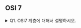 ## OSI 7 

<details>
<summary>Q1. OSI7 계층에 대해서 설명하시오.</summary>
  ********************
OSI7 계층이란 네트워크 통신을 물리,데이터 링크,네트워크,전송,세션,표현,응용과 같이 7계 단계로 나누어서 각 기능을 정의한 ISO(국제표준화기구)의 모델입니다.
  첫번째로 물리 계층은 가장 밑단에 위치하는 계층 으로써 데이터를 전송하는, 실질적으로 데이터가 송수신 되는 계층 입니다. 
  이 단계에서 데이터를 0,1 로 된 비트로 변환하고 전기적인 신호로 바꾸어주는 역할을 합니다.
  두번째 계층인 데이터 링크 계층에서는 데이터의 오류를 검출하고 수정을합니다.(=> 어떻게??) 프레임 단위로 데이터를 전송하고 수신측에서는 프레임을 분해하여 데이터를 추출합니다. 
  세번째 게층인 네트워크 계층에서는 데이터를 목적지에 전달하는 계층입니다. 이를위해 IP라는 프로토콜을 사용하셔 IP 주소를 지정하고 데이터를 목적지까지 전달하는 경로를 결정합니다(라우팅). 
  네번째 전송계층은 데이터를 신뢰성있게 전달하는 계층입니다. 연결성과 신뢰성을 보장하는 TCP 프로토콜, 비용 측면을 고려한 비연결성 비신뢰성 프로토콜인 UDP 프로토콜을 주로 사용하게 됩니다. 
  다섯번째 세션 계층은 데이터 전송의 시작과 종료에 관여하는 세션을 관리하는 계층입니다. 여선번째 표현 계층은 데이터의 형식을 변환하는 계층입니다. 데이터 표현에 대한 독립성 제공과 암호화 역할을 담당합니다. 
  마지막으로 응용 계층은 사용자의 요구를 처리하는 계층입니다. 웹 브라우저, 이메일,파일 전송등 다양한 네트워크 응용 프로그램을 지원합니다.
  *****************
</details>
